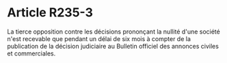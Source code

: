 # Article R235-3

La tierce opposition contre les décisions prononçant la nullité d'une société n'est recevable que pendant un délai de six mois à compter de la publication de la décision judiciaire au Bulletin officiel des annonces civiles et commerciales.